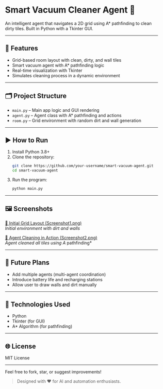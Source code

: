 # Smart Vacuum Cleaner Agent 🚀

An intelligent agent that navigates a 2D grid using A* pathfinding to clean dirty tiles. Built in Python with a Tkinter GUI.

---

## 🧠 Features
- Grid-based room layout with clean, dirty, and wall tiles
- Smart vacuum agent with A* pathfinding logic
- Real-time visualization with Tkinter
- Simulates cleaning process in a dynamic environment

---

## 🗂️ Project Structure
- `main.py` – Main app logic and GUI rendering
- `agent.py` – Agent class with A* pathfinding and actions
- `room.py` – Grid environment with random dirt and wall generation

---

## ▶️ How to Run
1. Install Python 3.8+
2. Clone the repository:
   ```bash
   git clone https://github.com/your-username/smart-vacuum-agent.git
   cd smart-vacuum-agent
   ```
3. Run the program:
   ```bash
   python main.py
   ```

---

## 🖼️ Screenshots

[🔗 Initial Grid Layout (Screenshot1.png)](Screenshot1.png)  
*Initial environment with dirt and walls*

[🔗 Agent Cleaning in Action (Screenshot2.png)](Screenshot2.png)  
*Agent cleaned all tiles using A* pathfinding*

---

## 🚀 Future Plans
- Add multiple agents (multi-agent coordination)
- Introduce battery life and recharging stations
- Allow user to draw walls and dirt manually

---

## 📌 Technologies Used
- Python
- Tkinter (for GUI)
- A* Algorithm (for pathfinding)

---

## 🌐 License
MIT License

---

Feel free to fork, star, or suggest improvements!

> Designed with ❤️ for AI and automation enthusiasts.
